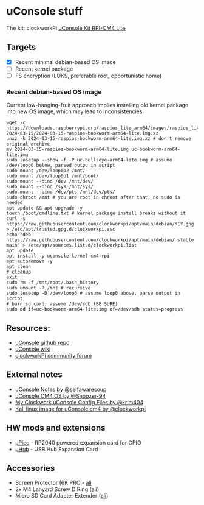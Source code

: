 # uConsole stuff

The kit: clockworkPi [uConsole Kit RPI-CM4 Lite](https://www.clockworkpi.com/product-page/uconsole-kit-rpi-cm4-lite)

## Targets
- [x] Recent minimal debian-based OS image
- [ ] Recent kernel package
- [ ] FS encryption (LUKS, preferable root, opportunistic home)

### Recent debian-based OS image
Current low-hanging-fruit approach implies installing old kernel package into new OS image, which may lead to inconsistencies
```
wget -c https://downloads.raspberrypi.org/raspios_lite_arm64/images/raspios_lite_arm64-2024-03-15/2024-03-15-raspios-bookworm-arm64-lite.img.xz
unxz -k 2024-03-15-raspios-bookworm-arm64-lite.img.xz # don't remove original archive
mv 2024-03-15-raspios-bookworm-arm64-lite.img uc-bookworm-arm64-lite.img
sudo losetup --show -f -P uc-bullseye-arm64-lite.img # assume /dev/loop0 below, parsed outpu in script
sudo mount /dev/loop0p2 /mnt/
sudo mount /dev/loop0p1 /mnt/boot/
sudo mount --bind /dev /mnt/dev/
sudo mount --bind /sys /mnt/sys/
sudo mount --bind /dev/pts /mnt/dev/pts/
sudo chroot /mnt # you are root in chroot after that, no sudo is needed
apt update && apt upgrade -y
touch /boot/cmdline.txt # kernel package install breaks without it
curl -s https://raw.githubusercontent.com/clockworkpi/apt/main/debian/KEY.gpg > /etc/apt/trusted.gpg.d/clockworkpi.asc
echo "deb https://raw.githubusercontent.com/clockworkpi/apt/main/debian/ stable main" > /etc/apt/sources.list.d/clockworkpi.list
apt update
apt install -y uconsole-kernel-cm4-rpi
apt autoremove -y
apt clean
# cleanup
exit
sudo rm -f /mnt/root/.bash_history
sudo umount -R /mnt # recursive
sudo losetup -D /dev/loop0 # assume loop0 above, parse output in script
# burn sd card, assume /dev/sdb (BE SURE)
sudo dd if=uc-bookworm-arm64-lite.img of=/dev/sdb status=progress

```

## Resources:
- [uConsole github repo](https://github.com/clockworkpi/uConsole)
- [uConsole wiki](https://github.com/clockworkpi/uConsole/wiki)
- [clockworkPi community forum](https://forum.clockworkpi.com)

## External notes
- [uConsole Notes by @selfawaresoup](https://gist.github.com/selfawaresoup/b296f3b82167484a96e4502e74ed3602)
- [uConsole CM4 OS by @Snoozer-94](https://github.com/Snoozer-94/uConsole-CM4-OS)
- [My Clockwork uConsole Config Files by @krim404](https://github.com/krim404/uconsole_sway)
- [Kali linux image for uConsole cm4 by @clockworkpi](https://github.com/clockworkpi/uConsole/wiki/Kali-linux-image-for-uConsole-cm4)

## HW mods and extensions
- [μPico](https://github.com/dotcypress/upico) - RP2040 powered expansion card for GPIO
- [μHub](https://github.com/dotcypress/uhub) - USB Hub Expansion Card

## Accessories
- Screen Protector (6K PRO - [ali](https://www.aliexpress.com/item/1005003758637657.html)
- 2x M4 Lanyard Screw D Ring ([ali](https://www.aliexpress.com/item/1005005830528136.htm))
- Micro SD Card Adapter Extender ([ali](https://www.aliexpress.com/item/1005004165611777.html))
